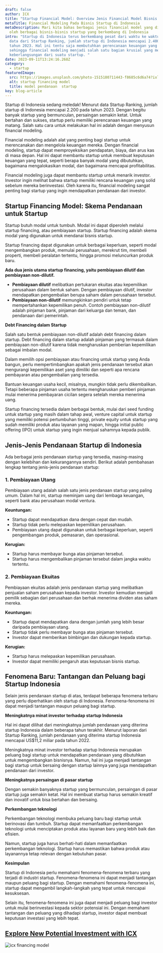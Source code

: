 ```yaml
---
draft: false
author: ICX
title: "Startup Financial Model: Overview Jenis Financial Model Bisnis Startup"
metaTitle: Financial Modeling Pada Bisnis Startup di Indonesia
metaDescription: Mari kita bahas berbagai jenis financial model yang digunakan
  oleh berbagai bisnis-bisnis startup yang berkembang di Indonesia
intro: "Startup di Indonesia terus berkembang pesat dari waktu ke waktu. Menurut
  data dari Startup Ranking, jumlah startup di Indonesia mencapai 2.400 pada
  tahun 2023. Hal ini tentu saja membutuhkan perencanaan keuangan yang matang,
  sehingga financial modeling menjadi salah satu bagian krusial yang menentukan
  keberlangsungan dari suatu startup. "
date: 2023-09-11T13:24:16.268Z
category:
  - startup
featuredImage:
  src: https://images.unsplash.com/photo-1515180711443-f8685c6d6a74?ixlib=rb-4.0.3&ixid=M3wxMjA3fDB8MHxwaG90by1wYWdlfHx8fGVufDB8fHx8fA%3D%3D&auto=format&fit=crop&w=870&q=80
  alt: startup financing model
  title: model pendanaan  startup
key: blog-article
---
```

Startup di Indonesia sedang meledak! Menurut data Startup Ranking, jumlah startup di Indonesia mencapai 2.200 pada tahun 2023. Dengan begitu banyak startup yang bermunculan, persaingan semakin ketat. Untuk bertahan dan sukses, startup perlu memiliki perencanaan keuangan yang matang. Salah satu cara untuk melakukan hal ini adalah dengan menyusun financial modeling.

Financial modeling adalah alat yang penting bagi startup untuk merencanakan dan mengelola keuangan mereka. Dengan financial modeling, startup dapat memproyeksikan pendapatan, biaya, dan arus kas di masa depan. Hal ini dapat membantu startup untuk membuat keputusan keuangan yang tepat, seperti berapa banyak modal yang dibutuhkan, bagaimana mengalokasikan modal, dan bagaimana mencapai profitabilitas.

Financial modeling juga dapat membantu startup untuk menarik investor. Investor ingin melihat bahwa startup memiliki rencana keuangan yang solid sebelum mereka berinvestasi. Oleh karena itu, financial modeling sangat penting bagi startup yang ingin mendapatkan pendanaan dari investor.

## Startup Financing Model: Skema Pendanaan untuk Startup

Startup butuh modal untuk tumbuh. Modal ini dapat diperoleh melalui startup financing, atau pembiayaan startup. Startup financing adalah skema modal yang digunakan untuk mendanai bisnis startup.

Startup financing dapat digunakan untuk berbagai keperluan, seperti modal mengembangkan produk, memulai perusahaan, merekrut tim, membeli properti, membeli peralatan tertentu, hingga promosi meluncurkan produk baru.

**Ada dua jenis utama startup financing, yaitu pembiayaan dilutif dan pembiayaan non-dilutif.**

* **Pembiayaan dilutif** melibatkan pertukaran ekuitas atau kepemilikan perusahaan dalam bentuk saham. Dengan pembiayaan dilutif, investor mendapatkan pengembalian berupa saham dalam perusahaan tersebut.
* **Pembiayaan non-dilutif** memungkinkan pendiri untuk tetap mempertahankan kepemilikan penuh. Contoh pembiayaan non-dilutif adalah pinjaman bank, pinjaman dari keluarga dan teman, dan pendanaan dari pemerintah.

**Debt Financing dalam Startup**

Salah satu bentuk pembiayaan non-dilutif adalah debt financing dalam startup. Debt financing dalam startup adalah pinjaman yang termasuk dalam pembiayaan non-dilutif karena tidak mengharuskan pemberian kepemilikan sebagai imbalan modal.

Dalam memilih opsi pembiayaan atau financing untuk startup yang Anda bangun, perlu mempertimbangkan apakah jenis pendanaan tersebut akan mengurangi kepemilikan aset yang dimiliki dan seperti apa rencana pembayaran atau pengembalian yang tersedia.

Bantuan keuangan usaha kecil, misalnya, mungkin tidak perlu dikembalikan. Tetapi beberapa pinjaman usaha tertentu mengharuskan pemberi pinjaman mulai menerima pembayaran cicilan segera setelah mereka menerima uang. 

Startup financing tersedia dalam berbagai bentuk, mulai dari seed funding untuk startup yang masih dalam tahap awal, venture capital untuk startup yang memiliki potensi pertumbuhan tinggi, private equity untuk startup yang sudah memiliki produk atau layanan yang mapan, hingga initial public offering (IPO) untuk startup yang ingin menjual sahamnya kepada publik.

## Jenis-Jenis Pendanaan Startup di Indonesia

Ada berbagai jenis pendanaan startup yang tersedia, masing-masing dengan kelebihan dan kekurangannya sendiri. Berikut adalah pembahasan lengkap tentang jenis-jenis pendanaan startup:

### 1. Pembiayaan Utang

Pembiayaan utang adalah salah satu jenis pendanaan startup yang paling umum. Dalam hal ini, startup meminjam uang dari lembaga keuangan, seperti bank atau perusahaan modal ventura.

**Keuntungan:**

* Startup dapat mendapatkan dana dengan cepat dan mudah.
* Startup tidak perlu melepaskan kepemilikan perusahaan.
* Pembiayaan utang dapat digunakan untuk berbagai keperluan, seperti pengembangan produk, pemasaran, dan operasional.

**Kerugian:**

* Startup harus membayar bunga atas pinjaman tersebut.
* Startup harus mengembalikan pinjaman tersebut dalam jangka waktu tertentu.

### 2. Pembiayaan Ekuitas

Pembiayaan ekuitas adalah jenis pendanaan startup yang melibatkan penjualan saham perusahaan kepada investor. Investor kemudian menjadi pemilik sebagian dari perusahaan dan berhak menerima dividen atas saham mereka.

**Keuntungan:**

* Startup dapat mendapatkan dana dengan jumlah yang lebih besar daripada pembiayaan utang.
* Startup tidak perlu membayar bunga atas pinjaman tersebut.
* Investor dapat memberikan bimbingan dan dukungan kepada startup.

**Kerugian:**

* Startup harus melepaskan kepemilikan perusahaan.
* Investor dapat memiliki pengaruh atas keputusan bisnis startup.

## Fenomena Baru: Tantangan dan Peluang bagi Startup Indonesia

Selain jenis pendanaan startup di atas, terdapat beberapa fenomena terbaru yang perlu diperhatikan oleh startup di Indonesia. Fenomena-fenomena ini dapat menjadi tantangan maupun peluang bagi startup.

**Meningkatnya minat investor terhadap startup Indonesia**

Hal ini dapat dilihat dari meningkatnya jumlah pendanaan yang diterima startup Indonesia dalam beberapa tahun terakhir. Menurut laporan dari Startup Ranking, jumlah pendanaan yang diterima startup Indonesia mencapai US$11,2 miliar pada tahun 2022.

Meningkatnya minat investor terhadap startup Indonesia merupakan peluang bagi startup untuk mendapatkan pendanaan yang dibutuhkan untuk mengembangkan bisnisnya. Namun, hal ini juga menjadi tantangan bagi startup untuk bersaing dengan startup lainnya yang juga mendapatkan pendanaan dari investor.

**Meningkatnya persaingan di pasar startup**

Dengan semakin banyaknya startup yang bermunculan, persaingan di pasar startup juga semakin ketat. Hal ini membuat startup harus semakin kreatif dan inovatif untuk bisa bertahan dan bersaing.

**Perkembangan teknologi**

Perkembangan teknologi membuka peluang baru bagi startup untuk berinovasi dan tumbuh. Startup dapat memanfaatkan perkembangan teknologi untuk menciptakan produk atau layanan baru yang lebih baik dan efisien.

Namun, startup juga harus berhati-hati dalam memanfaatkan perkembangan teknologi. Startup harus memastikan bahwa produk atau layanannya tetap relevan dengan kebutuhan pasar.

**Kesimpulan**

Startup di Indonesia perlu memahami fenomena-fenomena terbaru yang terjadi di industri startup. Fenomena-fenomena ini dapat menjadi tantangan maupun peluang bagi startup. Dengan memahami fenomena-fenomena ini, startup dapat mengambil langkah-langkah yang tepat untuk mencapai kesuksesan.

Selain itu, fenomena-fenomena ini juga dapat menjadi peluang bagi investor untuk mulai berinvestasi kepada sektor potensial ini. Dengan memahami tantangan dan peluang yang dihadapi startup, investor dapat membuat keputusan investasi yang lebih tepat.

## [Explore New Potential Investment with ICX](https://icx.id/)

![icx financing model](https://media.discordapp.net/attachments/913378897113010207/1153901258588049469/ICX_banner-blog_1.png?width=981&height=655 "financial modeling startup")
